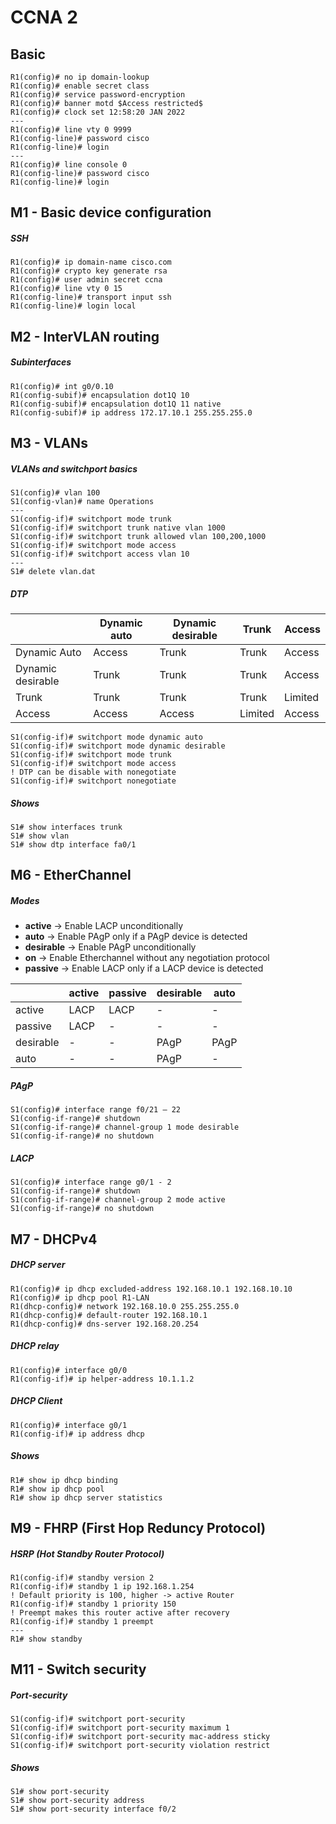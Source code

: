 # CCNA 2

## Basic

```
R1(config)# no ip domain-lookup
R1(config)# enable secret class
R1(config)# service password-encryption
R1(config)# banner motd $Access restricted$
R1(config)# clock set 12:58:20 JAN 2022
---
R1(config)# line vty 0 9999
R1(config-line)# password cisco
R1(config-line)# login
---
R1(config)# line console 0
R1(config-line)# password cisco
R1(config-line)# login
```

## M1 - Basic device configuration
##### SSH
```
R1(config)# ip domain-name cisco.com
R1(config)# crypto key generate rsa
R1(config)# user admin secret ccna
R1(config)# line vty 0 15
R1(config-line)# transport input ssh
R1(config-line)# login local
```

## M2 - InterVLAN routing

##### Subinterfaces
```
R1(config)# int g0/0.10
R1(config-subif)# encapsulation dot1Q 10
R1(config-subif)# encapsulation dot1Q 11 native
R1(config-subif)# ip address 172.17.10.1 255.255.255.0
```

## M3 - VLANs
##### VLANs and switchport basics
```
S1(config)# vlan 100
S1(config-vlan)# name Operations
---
S1(config-if)# switchport mode trunk
S1(config-if)# switchport trunk native vlan 1000
S1(config-if)# switchport trunk allowed vlan 100,200,1000
S1(config-if)# switchport mode access
S1(config-if)# switchport access vlan 10
---
S1# delete vlan.dat
```
##### DTP

|                   | Dynamic auto  | Dynamic desirable | Trunk   | Access
|-------------------|---------------|-------------------|---------|--------
| Dynamic Auto      | Access        | Trunk             | Trunk   | Access
| Dynamic desirable | Trunk         | Trunk             | Trunk   | Access
| Trunk             | Trunk         | Trunk             | Trunk   | Limited
| Access            | Access        | Access            | Limited | Access

```
S1(config-if)# switchport mode dynamic auto
S1(config-if)# switchport mode dynamic desirable
S1(config-if)# switchport mode trunk
S1(config-if)# switchport mode access
! DTP can be disable with nonegotiate
S1(config-if)# switchport nonegotiate
```
##### Shows
```
S1# show interfaces trunk
S1# show vlan
S1# show dtp interface fa0/1
```

## M6 - EtherChannel

##### Modes
- **active** -> Enable LACP unconditionally
- **auto** -> Enable PAgP only if a PAgP device is detected
- **desirable** -> Enable PAgP unconditionally
- **on** -> Enable Etherchannel without any negotiation protocol
- **passive** -> Enable LACP only if a LACP device is detected

|           | active  | passive | desirable | auto
|-----------|---------|---------|-----------|------
| active    | LACP    | LACP    | -         | -
| passive   | LACP    | -       | -         | -
| desirable | -       | -       | PAgP      | PAgP
| auto      | -       | -       | PAgP      | -

##### PAgP
```
S1(config)# interface range f0/21 – 22
S1(config-if-range)# shutdown
S1(config-if-range)# channel-group 1 mode desirable
S1(config-if-range)# no shutdown
```

##### LACP
```
S1(config)# interface range g0/1 - 2
S1(config-if-range)# shutdown
S1(config-if-range)# channel-group 2 mode active
S1(config-if-range)# no shutdown
```


## M7 - DHCPv4
##### DHCP server
```
R1(config)# ip dhcp excluded-address 192.168.10.1 192.168.10.10
R1(config)# ip dhcp pool R1-LAN
R1(dhcp-config)# network 192.168.10.0 255.255.255.0
R1(dhcp-config)# default-router 192.168.10.1
R1(dhcp-config)# dns-server 192.168.20.254
```
##### DHCP relay
```
R1(config)# interface g0/0
R1(config-if)# ip helper-address 10.1.1.2
```
##### DHCP Client
```
R1(config)# interface g0/1
R1(config-if)# ip address dhcp
```
##### Shows
```
R1# show ip dhcp binding
R1# show ip dhcp pool
R1# show ip dhcp server statistics
```
## M9 - FHRP (First Hop Reduncy Protocol)
##### HSRP (Hot Standby Router Protocol)

```
R1(config-if)# standby version 2
R1(config-if)# standby 1 ip 192.168.1.254
! Default priority is 100, higher -> active Router
R1(config-if)# standby 1 priority 150
! Preempt makes this router active after recovery
R1(config-if)# standby 1 preempt
---
R1# show standby
```

## M11 - Switch security
##### Port-security
```
S1(config-if)# switchport port-security
S1(config-if)# switchport port-security maximum 1
S1(config-if)# switchport port-security mac-address sticky
S1(config-if)# switchport port-security violation restrict
```
##### Shows
```
S1# show port-security
S1# show port-security address
S1# show port-security interface f0/2
```
